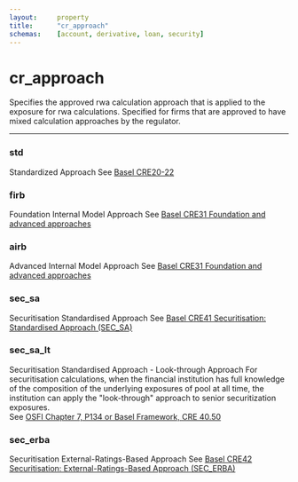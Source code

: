 ```yaml
---
layout:		property
title:		"cr_approach"
schemas:	[account, derivative, loan, security]
---
```

# cr_approach
Specifies the approved rwa calculation approach that is applied to the exposure for rwa calculations.  Specified for firms that are approved to have mixed calculation approaches
by the regulator.

---
### std
Standardized Approach
See [Basel CRE20-22](https://www.bis.org/basel_framework/chapter/CRE/20.htm)

### firb
Foundation Internal Model Approach
See [Basel CRE31 Foundation and advanced approaches](https://www.bis.org/basel_framework/chapter/CRE/30.htm?inforce=20230101&published=20200327#:~:text=and%20operational%20requirements.-,Foundation%20and%20advanced%20approaches,-30.32)

### airb
Advanced Internal Model Approach
See [Basel CRE31 Foundation and advanced approaches](https://www.bis.org/basel_framework/chapter/CRE/30.htm?inforce=20230101&published=20200327#:~:text=and%20operational%20requirements.-,Foundation%20and%20advanced%20approaches,-30.32)

### sec_sa
Securitisation Standardised Approach
See [Basel CRE41 Securitisation: Standardised Approach (SEC_SA)](https://www.bis.org/basel_framework/chapter/CRE/41.htm)

### sec_sa_lt
Securitisation Standardised Approach - Look-through Approach
For securitisation calculations, when the financial institution has full knowledge of the composition of the underlying exposures of pool at all time, the institution can apply the "look-through" approach to senior securitization exposures.  
See [OSFI Chapter 7, P134 or Basel Framework, CRE 40.50](https://www.osfi-bsif.gc.ca/Eng/fi-if/rg-ro/gdn-ort/gl-ld/Pages/CAR22_chpt6.aspx#ToC6.6.5)

### sec_erba
Securitisation External-Ratings-Based Approach
See [Basel CRE42 Securitisation: External-Ratings-Based Approach (SEC_ERBA)](https://www.bis.org/basel_framework/chapter/CRE/42.htm)
